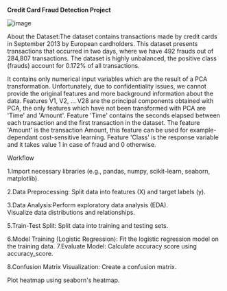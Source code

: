 **Credit Card Fraud Detection Project**

![image](https://github.com/Namog0916/Credit-Card-Fraud-Detection-project/assets/126410835/c4badf1f-51a1-4f52-871b-89bea97dec99)

About the Dataset:The dataset contains transactions made by credit cards in September 2013 by European cardholders.
This dataset presents transactions that occurred in two days, where we have 492 frauds out of 284,807 transactions. The dataset is highly unbalanced, the positive class (frauds) account for 0.172% of all transactions.

It contains only numerical input variables which are the result of a PCA transformation. Unfortunately, due to confidentiality issues, we cannot provide the original features and more background information about the data. Features V1, V2, … V28 are the principal components obtained with PCA, the only features which have not been transformed with PCA are 'Time' and 'Amount'. Feature 'Time' contains the seconds elapsed between each transaction and the first transaction in the dataset. The feature 'Amount' is the transaction Amount, this feature can be used for example-dependant cost-sensitive learning. Feature 'Class' is the response variable and it takes value 1 in case of fraud and 0 otherwise.

Workflow

1.Import necessary libraries (e.g., pandas, numpy, scikit-learn, seaborn, matplotlib).

2.Data Preprocessing:
Split data into features (X) and target labels (y).

3.Data Analysis:Perform exploratory data analysis (EDA).<br>
Visualize data distributions and relationships.

5.Train-Test Split:
Split data into training and testing sets.

6.Model Training (Logistic Regression):
Fit the logistic regression model on the training data.
7.Evaluate Model:
Calculate accuracy score using accuracy_score.

8.Confusion Matrix Visualization:
Create a confusion matrix.

Plot heatmap using seaborn's heatmap.
